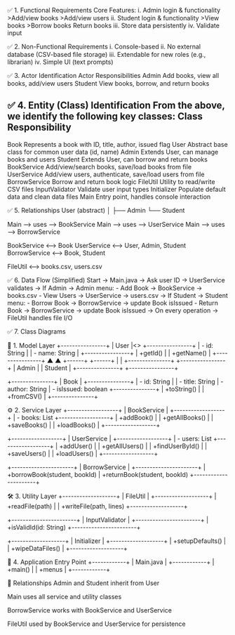 ✅ 1. Functional Requirements
Core Features:
i. Admin login & functionality
    >Add/view books
    >Add/view users
ii. Student login & functionality
    >View books
    >Borrow books
    Return books
iii. Store data persistently
iv. Validate input

✅ 2. Non-Functional Requirements
i. Console-based
ii. No external database (CSV-based file storage)
iii. Extendable for new roles (e.g., librarian)
iv. Simple UI (text prompts)

✅ 3. Actor Identification
Actor      	          Responsibilities
Admin	          Add books, view all books, add/view users
Student      	  View books, borrow, and return books

✅ 4. Entity (Class) Identification
From the above, we identify the following key classes:
Class	                    Responsibility
--------------------------------------------------------------------------
Book	          Represents a book with ID, title, author, issued flag
User	          Abstract base class for common user data (id, name)
Admin	          Extends User, can manage books and users
Student        	Extends User, can borrow and return books
BookService	    Add/view/search books, save/load books from file
UserService	    Add/view users, authenticate, save/load users from file
BorrowService	  Borrow and return book logic
FileUtil	      Utility to read/write CSV files
InputValidator	Validate user input types
Initializer	    Populate default data and clean data files
Main	          Entry point, handles console interaction

✅ 5. Relationships
User (abstract)
│
├── Admin
└── Student

Main --> uses --> BookService
Main --> uses --> UserService
Main --> uses --> BorrowService

BookService <--> Book
UserService <--> User, Admin, Student
BorrowService <--> Book, Student

FileUtil <--> books.csv, users.csv

✅ 6. Data Flow (Simplified)
Start → Main.java
     → Ask user ID → UserService validates
         → If Admin → Admin menu:
             - Add Book → BookService → books.csv
             - View Users → UserService → users.csv
         → If Student → Student menu:
             - Borrow Book → BorrowService → update Book isIssued
             - Return Book → BorrowService → update Book isIssued
         → On every operation → FileUtil handles file I/O

 ✅ 7. Class Diagrams

🧩 1. Model Layer
      +----------------+
             |     User       |<<abstract>>
             +----------------+
             | - id: String   |
             | - name: String |
             +----------------+
             | +getId()       |
             | +getName()     |
             +----------------+
                  ▲     ▲
           +------+     +------+
           |                   |
   +---------------+   +----------------+
   |    Admin      |   |    Student     |
   +---------------+   +----------------+

   +---------------+
   |     Book      |
   +---------------+
   | - id: String  |
   | - title: String
   | - author: String
   | - isIssued: boolean
   +---------------+
   | +toString()   |
   | +fromCSV()    |
   +---------------+
   
⚙️ 2. Service Layer
+------------------+
|  BookService     |
+------------------+
| - books: List<Book>
+------------------+
| +addBook()       |
| +getAllBooks()   |
| +saveBooks()     |
| +loadBooks()     |
+------------------+

+------------------+
|  UserService     |
+------------------+
| - users: List<User>
+------------------+
| +addUser()       |
| +getAllUsers()   |
| +findUserById()  |
| +saveUsers()     |
| +loadUsers()     |
+------------------+

+----------------------+
|   BorrowService      |
+----------------------+
| +borrowBook(student, bookId)
| +returnBook(student, bookId)
+----------------------+

🛠 3. Utility Layer
+-------------------+
|   FileUtil        |
+-------------------+
| +readFile(path)   |
| +writeFile(path, lines)
+-------------------+

+-----------------------+
| InputValidator        |
+-----------------------+
| +isValidId(id: String)
+-----------------------+

+-------------------+
|  Initializer      |
+-------------------+
| +setupDefaults()  |
| +wipeDataFiles()  |
+-------------------+

🚀 4. Application Entry Point
+------------+
|  Main.java |
+------------+
| +main()    |
| +menus     |
+------------+

🔗 Relationships
Admin and Student inherit from User

Main uses all service and utility classes

BorrowService works with BookService and UserService

FileUtil used by BookService and UserService for persistence

